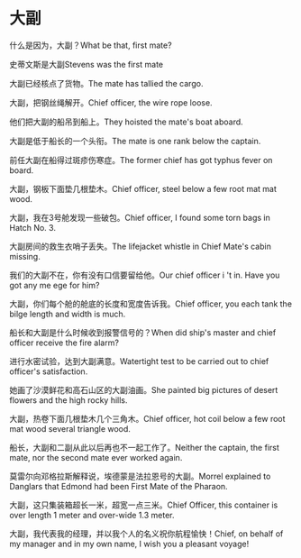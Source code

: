 # 大副

<p><span class="chinese">什么是因为，大副？</span><span class="english">What be that, first mate?</span></p>

<p><span class="chinese">史蒂文斯是大副</span><span class="english">Stevens was the first mate</span></p>

<p><span class="chinese">大副已经核点了货物。</span><span class="english">The mate has  tallied the cargo.</span></p>

<p><span class="chinese">大副，把钢丝绳解开。</span><span class="english">Chief officer, the wire rope loose.</span></p>

<p><span class="chinese">他们把大副的船吊到船上。</span><span class="english">They hoisted the mate's boat aboard.</span></p>

<p><span class="chinese">大副是低于船长的一个头衔。</span><span class="english">The mate is one rank below the captain.</span></p>

<p><span class="chinese">前任大副在船得过斑疹伤寒症。</span><span class="english">The former chief has got typhus fever on board.</span></p>

<p><span class="chinese">大副，钢板下面垫几根垫木。</span><span class="english">Chief officer, steel below a few root mat mat wood.</span></p>

<p><span class="chinese">大副，我在3号舱发现一些破包。</span><span class="english">Chief officer, I found some torn bags in Hatch No. 3.</span></p>

<p><span class="chinese">大副房间的救生衣哨子丢失。</span><span class="english">The lifejacket whistle in Chief Mate's cabin missing.</span></p>

<p><span class="chinese">我们的大副不在，你有没有口信要留给他。</span><span class="english">Our chief officer i 't in. Have you got any me ege for him?</span></p>

<p><span class="chinese">大副，你们每个舱的舱底的长度和宽度告诉我。</span><span class="english">Chief officer, you each tank the bilge length and width is much.</span></p>

<p><span class="chinese">船长和大副是什么时候收到报警信号的？</span><span class="english">When did ship's master and chief officer receive the fire alarm?</span></p>

<p><span class="chinese">进行水密试验，达到大副满意。</span><span class="english">Watertight test to be carried out to chief officer's satisfaction.</span></p>

<p><span class="chinese">她画了沙漠鲜花和高石山区的大副油画。</span><span class="english">She painted big pictures of desert flowers and the high rocky hills.</span></p>

<p><span class="chinese">大副，热卷下面几根垫木几个三角木。</span><span class="english">Chief officer, hot coil below a few root mat wood several triangle wood.</span></p>

<p><span class="chinese">船长，大副和二副从此以后再也不一起工作了。</span><span class="english">Neither the captain, the first mate, nor the second mate ever worked again.</span></p>

<p><span class="chinese">莫雷尔向邓格拉斯解释说，埃德蒙是法拉恩号的大副。</span><span class="english">Morrel explained to Danglars that Edmond had been First Mate of the Pharaon.</span></p>

<p><span class="chinese">大副，这只集装箱超长一米，超宽一点三米。</span><span class="english">Chief Officer, this container is over length 1 meter and over-wide 1.3 meter.</span></p>

<p><span class="chinese">大副，我代表我的经理，并以我个人的名义祝你航程愉快！</span><span class="english">Chief, on behalf of my manager and in my own name, I wish you a pleasant voyage!</span></p>

